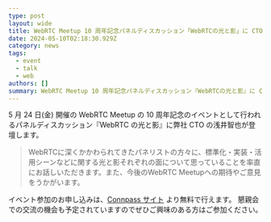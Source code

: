 ```yaml
---
type: post
layout: wide
title: WebRTC Meetup 10 周年記念パネルディスカッション「WebRTCの光と影」に CTO 浅井が登壇します
date: 2024-05-10T02:18:30.929Z
category: news
tags:
  - event
  - talk
  - web
authors: []
summary: WebRTC Meetup 10 周年記念パネルディスカッション『WebRTCの光と影』に CTO 浅井がパネリストとして登壇します
---
```

5 月 24 日(金) 開催の WebRTC Meetup の 10 周年記念のイベントとして行われるパネルディスカッション『WebRTC の光と影』に弊社 CTO の浅井智也が登壇します。




> WebRTCに深くかかわられてきたパネリストの方々に、標準化・実装・活用シーンなどに関する光と影それぞれの面について思っていることを率直にお話しいただきます。また、今後のWebRTC Meetupへの期待やご意見をうかがいます。




イベント参加のお申し込みは、[Connpass サイト](https://webrtcmeetup.connpass.com/event/313737/) より無料で行えます。
懇親会での交流の機会も予定されていますのでぜひご興味のある方はご参加ください。